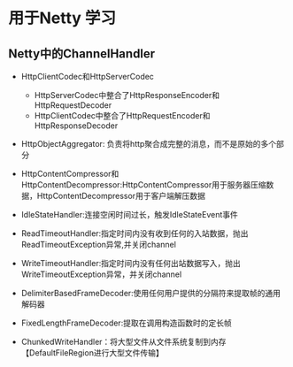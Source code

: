 # 用于Netty 学习

## Netty中的ChannelHandler

- HttpClientCodec和HttpServerCodec
  - HttpServerCodec中整合了HttpResponseEncoder和HttpRequestDecoder
  - HttpClientCodec中整合了HttpRequestEncoder和HttpResponseDecoder
  
- HttpObjectAggregator: 负责将http聚合成完整的消息，而不是原始的多个部分

- HttpContentCompressor和HttpContentDecompressor:HttpContentCompressor用于服务器压缩数据，HttpContentDecompressor用于客户端解压数据

- IdleStateHandler:连接空闲时间过长，触发IdleStateEvent事件

- ReadTimeoutHandler:指定时间内没有收到任何的入站数据，抛出ReadTimeoutException异常,并关闭channel

- WriteTimeoutHandler:指定时间内没有任何出站数据写入，抛出WriteTimeoutException异常，并关闭channel

- DelimiterBasedFrameDecoder:使用任何用户提供的分隔符来提取帧的通用解码器

- FixedLengthFrameDecoder:提取在调用构造函数时的定长帧

- ChunkedWriteHandler：将大型文件从文件系统复制到内存【DefaultFileRegion进行大型文件传输】
